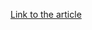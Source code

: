 [Link to the article](https://blogs.forcepoint.com/security-labs/browser-mining-coinhive-and-webassembly)
